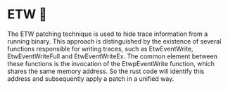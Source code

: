 # ETW 🦀

The ETW patching technique is used to hide trace information from a running binary. This approach is distinguished by the existence of several functions responsible for writing traces, such as EtwEventWrite, EtwEventWriteFull and EtwEventWriteEx. The common element between these functions is the invocation of the EtwpEventWrite function, which shares the same memory address.  So the rust code will identify this address and subsequently apply a patch in a unified way.
